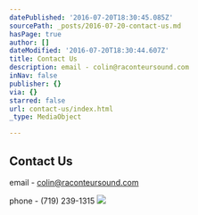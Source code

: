 ```yaml
---
datePublished: '2016-07-20T18:30:45.085Z'
sourcePath: _posts/2016-07-20-contact-us.md
hasPage: true
author: []
dateModified: '2016-07-20T18:30:44.607Z'
title: Contact Us
description: email - colin@raconteursound.com
inNav: false
publisher: {}
via: {}
starred: false
url: contact-us/index.html
_type: MediaObject

---
```

## Contact Us

email - colin@raconteursound.com

phone - (719) 239-1315
![](https://the-grid-user-content.s3-us-west-2.amazonaws.com/56a44e1b-9333-424a-8de3-156544a0abb1.jpg)